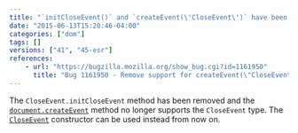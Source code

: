 ```yaml
---
title: "`initCloseEvent()` and `createEvent(\'CloseEvent\')` have been removed"
date: "2015-06-13T15:20:46-04:00"
categories: ["dom"]
tags: []
versions: ["41", "45-esr"]
references:
    - url: "https://bugzilla.mozilla.org/show_bug.cgi?id=1161950"
      title: "Bug 1161950 - Remove support for createEvent(\"CloseEvent\") / initCloseEvent"
---
```

The `CloseEvent.initCloseEvent` method has been removed and the [`document.createEvent`](https://developer.mozilla.org/docs/Web/API/Document/createEvent) method no longer supports the `CloseEvent` type. The [`CloseEvent`](https://developer.mozilla.org/docs/Web/API/CloseEvent/CloseEvent) constructor can be used instead from now on.
